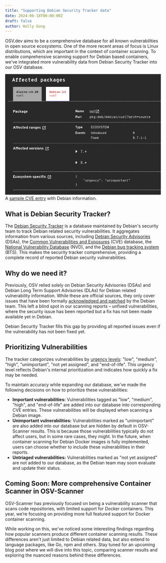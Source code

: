 ```yaml
---
title: "Supporting Debian Security Tracker data"
date: 2024-06-18T00:00:00Z
draft: false
author: Holly Gong
---
```


OSV.dev aims to be a comprehensive database for all known vulnerabilities in open source ecosystems. One of the more recent areas of focus is Linux distributions, which are important in the context of container scanning. To enable comprehensive scanning support for Debian based containers, we've integrated more vulnerability data from Debian Security Tracker into our OSV database.

![Screenshot of Debian Security Tracker data on OSV.dev](debian.png "Screenshot of Debian Security Tracker data on OSV.dev")
A [sample CVE entry](https://osv.dev/vulnerability/CVE-2024-2466) with Debian information. 


## What is Debian Security Tracker?
The [Debian Security Tracker](https://security-tracker.debian.org/tracker/) is a database maintained by Debian's security team to track Debian related security vulnerabilities. It aggregates information from various sources, including [Debian Security Advisories](https://www.debian.org/security/#DSAS) (DSAs), the [Common Vulnerabilities and Exposures](https://www.cve.org/) (CVE) database, the [National Vulnerability Database](https://nvd.nist.gov/) (NVD), and the [Debian bug tracking system](https://www.debian.org/Bugs/) (BTS). This makes the security tracker comprehensive, providing a complete record of reported Debian security vulnerabilities.

## Why do we need it?
Previously, OSV relied solely on Debian Security Advisories (DSAs) and Debian Long Term Support Advisories (DLAs) for Debian related vulnerability information. While these are official sources, they only cover issues that have been formally [acknowledged and patched](https://www.debian.org/doc/manuals/securing-debian-manual/dsa.en.html) by the Debian team. This left a blind spot in our scanning reports – unfixed vulnerabilities, where the security issue has been reported but a fix has not been made available yet in Debian.

Debian Security Tracker fills this gap by providing all reported issues even if the vulnerability has not been fixed yet.

## Prioritizing Vulnerabilities
The tracker categorizes vulnerabilities by [urgency levels](https://security-team.debian.org/security_tracker.html#severity-levels): "low", "medium", "high", "unimportant", "not yet assigned", and "end-of-life". This urgency level reflects Debian's internal prioritization and indicates how quickly a fix may be needed.

To maintain accuracy while expanding our database, we've made the following decisions on how to prioritize these vulnerabilities:

- **Important vulnerabilities:** Vulnerabilities tagged as "low", "medium", "high", and "end-of-life" are added into our database into corresponding CVE entries. These vulnerabilities will be displayed when scanning a Debian image. 
- **Unimportant vulnerabilities:** Vulnerabilities marked as "unimportant" are also added into our database but are hidden by default in OSV-Scanner results. This is because those vulnerabilities typically do not affect users, but in some rare cases, they might. In the future, when container scanning for Debian Docker images is fully implemented, users can choose whether to include these vulnerabilities in their reports.
- **Untriaged vulnerabilities:** Vulnerabilities marked as "not yet assigned" are not added to our database, as the Debian team may soon evaluate and update their status.

## Coming Soon: More comprehensive Container Scanner in OSV-Scanner
OSV-Scanner has previously focused on being a vulnerability scanner that scans code repositories, with limited support for Docker containers. This year, we’re focusing on providing more full featured support for Docker container scanning.

While working on this, we've noticed some interesting findings regarding how popular scanners produce different container scanning results. These differences aren't just limited to Debian related data, but also extend to language packages, like Go, npm and others. Stay tuned for an upcoming blog post where we will dive into this topic, comparing scanner results and exploring the nuanced reasons behind these differences.
